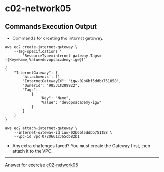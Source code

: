 # c02-network05

## Commands Execution Output

- Commands for creating the internet gateway:
```
aws ec2 create-internet-gateway \
    --tag-specifications \
        'ResourceType=internet-gateway,Tags=[{Key=Name,Value=devopsacademy-igw}]' 

{
    "InternetGateway": {
        "Attachments": [],
        "InternetGatewayId": "igw-02b6bf5ddbb751858",
        "OwnerId": "985318289922",
        "Tags": [
            {
                "Key": "Name",
                "Value": "devopsacademy-igw"
            }
        ]
    }
}

```

```
aws ec2 attach-internet-gateway \
    --internet-gateway-id igw-02b6bf5ddbb751858 \
    --vpc-id vpc-0720661c365cb82b1
```

- Any extra challenges faced?
You must create the Gateway first, then attach it to the VPC.


<!-- Don't change anything below this point-->
***
Answer for exercise [c02-network05](https://github.com/devopsacademyau/academy/blob/893381c6f0b69434d9e8597d3d4b1c17f9bc1371/classes/02class/exercises/c02-network05/README.md)